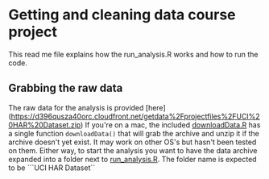 # Getting and cleaning data course project
This read me file explains how the run_analysis.R works and how to run the code. 

## Grabbing the raw data
The raw data for the analysis is provided [here] (https://d396qusza40orc.cloudfront.net/getdata%2Fprojectfiles%2FUCI%20HAR%20Dataset.zip)
If you're on a mac, the included [downloadData.R](downloadData.R) has a single function ```downloadData()``` that will grab the archive and unzip it if the archive doesn't yet exist. It may work on other OS's but hasn't been tested on them. Either way, to start the analysis you want to have the data archive expanded into a folder next to [run_analysis.R](run_analysis.R). The folder name is expected to be ```UCI HAR Dataset``
